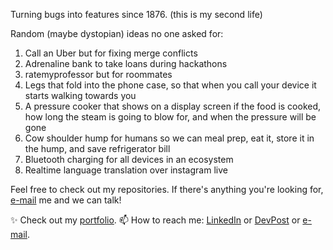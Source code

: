 Turning bugs into features since 1876. (this is my second life)

Random (maybe dystopian) ideas no one asked for:
1. Call an Uber but for fixing merge conflicts
2. Adrenaline bank to take loans during hackathons
3. ratemyprofessor but for roommates
4. Legs that fold into the phone case, so that when you call your device it starts walking towards you
5. A pressure cooker that shows on a display screen if the food is cooked, how long the steam is going to blow for, and when the pressure will be gone
6. Cow shoulder hump for humans so we can meal prep, eat it, store it in the hump, and save refrigerator bill
7. Bluetooth charging for all devices in an ecosystem
8. Realtime language translation over instagram live

Feel free to check out my repositories. If there's anything you're looking for, [e-mail](mailto:dldeshmu@usc.edu) me and we can talk!

✨ Check out my [portfolio](https://curry-dev.github.io/devankshi).
📫 How to reach me: [LinkedIn](https://www.linkedin.com/in/devankshi) or [DevPost](https://devpost.com/curry-dev) or [e-mail](mailto:dldeshmu@usc.edu).
